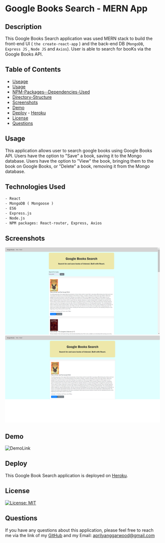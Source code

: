 # Google Books Search - MERN App

## Description

This Google Books Search application was used MERN stack to build the front-end UI ( `the create-react-app` ) and the back-end DB (`MongoDB`, `Express JS` , `Node JS` and `Axios`). User is able to search for booKs via the Google Books API.

## Table of Contents

- [Useage](#Useage)
- [Usage](#Usage)
- [NPM-Packages--Dependencies-Used](#NPM-Packages--Dependencies-Used)
- [Directory-Structure](#Directory-Structure)
- [Screenshots](#screenshots)
- [Demo](#demo)
- [Deploy](#Deploy) - [Heroku](https://search-google-books-app.herokuapp.com/)
- [License](#license)
- [Questions](#questions)

## Usage

This application allows user to search google books using Google Books API. Users have the option to "Save" a book, saving it to the Mongo database. Users have the option to "View" the book, bringing them to the book on Google Books, or "Delete" a book, removing it from the Mongo database.

## Technologies Used

    - React
    - MongoDB ( Mongoose )
    - ES6
    - Express.js
    - Node.js
    - NPM packages: React-router, Express, Axios

## Screenshots

![screenshots](./client/src/components/screenshots/screenshot1.png)
![screenshots](./client/src/components/screenshots/screenshot2.png)

## Demo

![DemoLink]()

## Deploy

This Google Book Search application is deployed on [Heroku](https://search-google-books-app.herokuapp.com/).

## License

[![License: MIT](https://img.shields.io/badge/License-MIT-yellow.svg)](https://opensource.org/licenses/MIT)

## Questions

If you have any questions about this application, please feel free to reach me via the link of my [GitHub](https://github.com/aprilyanggarwood) and my Email: <aprilyanggarwood@gmail.com>
